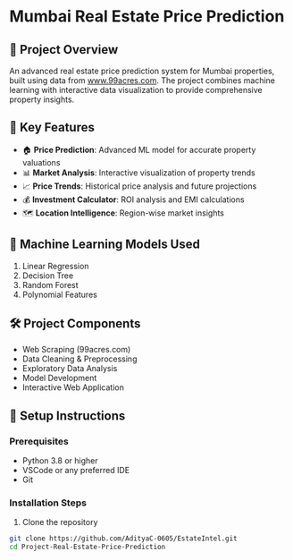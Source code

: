 # Mumbai Real Estate Price Prediction

## 🎯 Project Overview
An advanced real estate price prediction system for Mumbai properties, built using data from www.99acres.com. The project combines machine learning with interactive data visualization to provide comprehensive property insights.

## 🔑 Key Features
- 🏠 **Price Prediction**: Advanced ML model for accurate property valuations
- 📊 **Market Analysis**: Interactive visualization of property trends
- 📈 **Price Trends**: Historical price analysis and future projections
- 💰 **Investment Calculator**: ROI analysis and EMI calculations
- 🗺️ **Location Intelligence**: Region-wise market insights

## 🤖 Machine Learning Models Used
1. Linear Regression
2. Decision Tree
3. Random Forest
4. Polynomial Features

## 🛠️ Project Components
- Web Scraping (99acres.com)
- Data Cleaning & Preprocessing
- Exploratory Data Analysis
- Model Development
- Interactive Web Application

## 🚀 Setup Instructions

### Prerequisites
- Python 3.8 or higher
- VSCode or any preferred IDE
- Git

### Installation Steps

1. Clone the repository
```bash
git clone https://github.com/AdityaC-0605/EstateIntel.git
cd Project-Real-Estate-Price-Prediction
```


